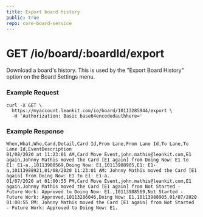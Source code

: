 ```yaml
---
title: Export board history
public: true
repo: core-board-service
---
```

# GET /io/board/:boardId/export
Download a board's history. This is used by the "Export Board History" option on the Board Settings menu.

### Example Request
```shell
curl -X GET \
  https://myaccount.leankit.com/io/board/10113285944/export \
  -H 'Authorization: Basic base64encodedauthhere='
```

### Example Response
```text
When,What,Who,Card,Detail,Card Id,From Lane,From Lane Id,To Lane,To Lane Id,EventDescription
01/08/2020 at 11:23:01 AM,Card Move Event,john.mathis@leankit.com,E1 again,Johnny Mathis moved the Card [E1 again] from Doing Now: E1 to E1: E1-a.,10113988569,Doing Now: E1,10113988905,E1: E1-a,10113988921,01/08/2020 11:23:01 AM: Johnny Mathis moved the Card [E1 again] from Doing Now: E1 to E1: E1-a.
01/07/2020 at 01:00:55 PM,Card Move Event,john.mathis@leankit.com,E1 again,Johnny Mathis moved the Card [E1 again] from Not Started - Future Work: Approved to Doing Now: E1.,10113988569,Not Started - Future Work: Approved,10113286046,Doing Now: E1,10113988905,01/07/2020 01:00:55 PM: Johnny Mathis moved the Card [E1 again] from Not Started - Future Work: Approved to Doing Now: E1.
```


